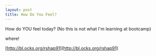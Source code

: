 ```yaml
---
layout: post
title: How Do You Feel?
---
```



How do YOU feel today? (No this is not what I'm learning at bootcamp)



<div id ="smile" width="1000px" height="1200px">where!</div>


<script type= 'text/javascript' src = 'https://cdnjs.cloudflare.com/ajax/libs/d3/3.5.5/d3.min.js'> </script> 
<script src = 'https://rshap91.github.io/assets/d3.slider.js'></script>
<link rel="stylesheet" href="https://rshap91.github.io/assets/d3.slider.css" />  
<style>
	.d3-slider-vertical {
		border: 4px solid #582A17;
		background: #444444;
		;
	}
	.d3-slider-handle {
		width: 25px;
		height: 40px;
		transform: translate(-2.5px,0)
	}
</style>




<script>
var loc = [{'x': 350, 'y': 250}]
// as happiness goes up (--> smile) 
	// the startY and endY values will DECREASE (thus moving the edges of the mouth HIGER on the canvas)
	// and the curve y values will INCREASE (thus pull the center of the mouth DOWN on the canvas)
// as happiness goes down (--> frown)
	// the startY and endY values will INCREASE (moving the edges of the mouth LOWER on the canvas)	
	// and the curve y values will DECREASE (pullling the center of the mouth up)
// this is neutral (sVal = 50)
var Happiness = [{'startX': 280, 'startY': 320, 'endX': 430, 'endY': 320, 'curve1':{'x': 300, 'y':0}, 'curve2':{'x': 400, 'y':0}}]
var neutral = [{'startX': 280, 'startY': 320, 'endX': 430, 'endY': 320, 'curve1':{'x': 300, 'y':0}, 'curve2':{'x': 400, 'y':0}}]
var maxSmile = [{'startX': 280, 'startY': 300, 'endX': 430, 'endY': 300, 'curve1':{'x': 300, 'y':65}, 'curve2':{'x': 400, 'y':65}}]
var maxFrown = [{'startX': 280, 'startY': 340, 'endX': 430, 'endY': 340, 'curve1':{'x': 300, 'y':-65}, 'curve2':{'x': 400, 'y':-65}}]
var edgeScale = d3.scale.linear()
	.domain([0,100])
	.range([340,300])
var centerScale = d3.scale.linear()
	.domain([0,100])
	.range([-65,65])
var width = 800
var height = 600
// CREATE SVG CONTAINER
var container = d3.select('#smile').append('svg')
	.attr('width', width)
	.attr('height', height)
	.style('border', '1px dashed black')
	//.style('position', 'fixed')
// MAKE THE FACE
var head = container.append('circle')
	.data(loc)
	.attr('cx', function(d){return d.x + 'px'})
	.attr('cy', function(d){return d.y + 'px'})
	.attr('r', '125px')
	.style('fill','yellow')
	.style('stroke', 'black')
	.style('stroke-width','1px')
var lEye = container.append('ellipse')
	.data(loc)
	.attr('cx', function(d) {return (d.x * 5/6) + 'px'})
	.attr('cy', function(d) {return (d.y * 5/6) + 'px'})
	.attr('rx', '30px')
	.attr('ry', '20px')
	.style('fill', '#FCFCFC')
	.style('stroke', 'grey')
	.style('stroke-width','1px')
	
	
var lPupil = container.append('ellipse')
		.data(loc)
		.attr('cx', function(d) {return (d.x * 5/6) + 'px'})
		.attr('cy', function(d) {return (d.y * 5/6) + 'px'})
		.attr('rx', '12px')
		.attr('ry', '18px')
		.attr('fill', '#602121')
var rEye = container.append('ellipse')
	.data(loc)
	.attr('cx', function(d) {return (d.x + (d.x/6)) + 'px'})
	.attr('cy', function(d) {return (d.y - (d.y/6)) + 'px'})
	.attr('rx', '30px')
	.attr('ry', '20px')
	.style('fill', '#FCFCFC')
	.style('stroke', 'grey')
	.style('stroke-width','1px')
var rPupil = container.append('ellipse')
		.data(loc)
		.attr('cx', function(d) {return (d.x + (d.x /6)) + 'px'})
		.attr('cy', function(d) {return (d.y - (d.y /6)) + 'px'})
		.attr('rx', '12px')
		.attr('ry', '18px')
		.attr('fill', '#602121')
var nose = container.append('path')
	.data(loc)
	.attr('d', function(d){return 'M' + String(d.x) +' '+  String(d.y - 20) + " L" + String(d.x+15) + ' ' + String(d.y + 25) +  ' L' + (d.x) + ' ' + (d.y+25)})
	.style('stroke-width', '5px')
	.style('stroke', 'black')
	.style('fill', 'none')
var mouth = container.append('path')
	.attr('id','mouth')
	.data(Happiness)
	.attr('d', function(d){
		var m = 'M' + String(d.startX) + ' ' + String(d.startY) + ' ';
		var c = 'C' + String(d.curve1.x) + ' ' + String(d.startY + d.curve1.y) + ' ' + String(d.curve2.x) + ' ' + String(d.endY + d.curve2.y) + ' ' + String(d.endX) + ' ' + String(d.endY)
		console.log(m)
		console.log(c)
		return m + c
	})
	.style('stroke-width', '3px')
	.style('stroke', 'black')
	.style('fill', 'none')
// make text
var header = container.append('text')
	.attr('x', width-270)
	.attr('y', 50)
	.style('font-size', '34px')
	.style('font-weight', 'bold')
	.text('Happiness Meter')
var happy = container.append('text')
	.attr('x', width-200)
	.attr('y', 125)
	.style('font-style', 'italic')
	.style('font-size', '24px')
	.attr('fill', 'green')
	.text('Happy')
var sad = container.append('text')
	.attr('x', width-180)
	.attr('y', 550)
	.style('font-style', 'italic')
	.style('font-size', '24px')
	.attr('fill', 'Red')
	.text('Sad')
// MAKE SLIDER USING D3.SLIDER 
var sliderDiv = d3.select('#smile').append('div')
	.attr('class', 'slider container')
	.style('height', '400px')
	.style('width', '200px')
	.style('margin', '30px')
	.style('margin-bottom', '100px')
	.style('display', 'inline-block')
	.style('left', '650px')
	.style('top', '110px')
	.style('position', 'absolute')
	
var slider = d3.select('div').call(d3.slider().orientation('vertical').min(0).max(100).value(50)
	.on('slide', function(evt, sVal){
	console.log(sVal)
	Happiness[0].startY = edgeScale(sVal)
	Happiness[0].endY = edgeScale(sVal)
	Happiness[0].curve1.y = centerScale(sVal)
	Happiness[0].curve2.y = centerScale(sVal)
	mouth.data(Happiness)
	.attr('d', function(d){
		var m = 'M' + String(d.startX) + ' ' + String(d.startY) + ' ';
		var c = 'C' + String(d.curve1.x) + ' ' + String(d.startY + d.curve1.y) + ' ' + String(d.curve2.x) + ' ' + String(d.endY + d.curve2.y) + ' ' + String(d.endX) + ' ' + String(d.endY)
		console.log(m)
		console.log(c)
		return m + c
	})
})
	)
</script>


[http://bl.ocks.org/rshap91](http://bl.ocks.org/rshap91)
